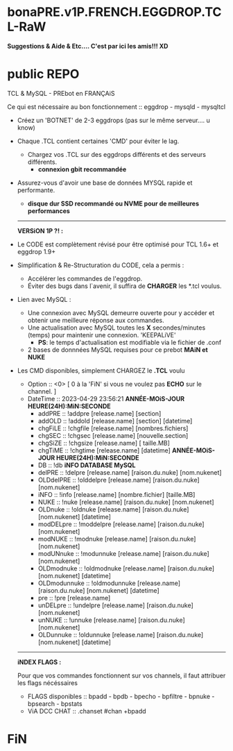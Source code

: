 # bonaPRE.v1P.FRENCH.EGGDROP.TCL-RaW

**Suggestions & Aide & Etc.... C'est par ici les amis!!! XD**

# public REPO
TCL &amp; MySQL - PREbot en FRANÇAiS

Ce qui est nécessaire au bon fonctionnement :: eggdrop - mysqld - mysqltcl

- Créez un 'BOTNET' de 2-3 eggdrops (pas sur le même serveur.... u know)
- Chaque .TCL contient certaines 'CMD' pour éviter le lag.
  - Chargez vos .TCL sur des eggdrops différents et des serveurs différents.
    - **connexion gbit recommandée**
- Assurez-vous d'avoir une base de données MYSQL rapide et performante.
  - **disque dur SSD recommandé ou NVME pour de meilleures performances**
  -------------------------------------------------------------------------------------------------------

  **VERSiON 1P ?! :**

- Le CODE est complètement révisé pour être optimisé pour TCL 1.6+ et eggdrop 1.9+
- Simplification & Re-Structuration du CODE, cela a permis :
  - Accélérer les commandes de l'eggdrop.
  - Éviter des bugs dans l`avenir, il suffira de **CHARGER** les *.tcl voulus.
- Lien avec MySQL :
  - Une connexion avec MySQL demeurre ouverte pour y accéder et obtenir une meilleure réponse aux commandes.
  - Une actualisation avec MySQL toutes les **X** secondes/minutes (temps) pour maintenir une connexion. 'KEEPALiVE' 
    - **PS**: le temps d'actualisation est modifiable via le fichier de .conf
  - 2 bases de donnnées MySQL requises pour ce prebot **MAiN et NUKE**
- Les CMD disponibles, simplement CHARGEZ le **.TCL** voulu
  - Option :: <0> [ 0 à la 'FiN' si vous ne voulez pas **ECHO** sur le channel. ]
  - DateTime :: 2023-04-29 23:56:21 **ANNÉE-MOiS-JOUR HEURE(24H):MiN:SECONDE**
    - addPRE :: !addpre [release.name] [section]
    - addOLD :: !addold [release.name] [section] [datetime]
    - chgFiLE :: !chgfile [release.name] [nombres.fichiers]
    - chgSEC :: !chgsec [release.name] [nouvelle.section]
    - chgSiZE :: !chgsize [release.name] [ taille.MB]
    - chgTiME :: !chgtime [release.name] [datetime] **ANNÉE-MOiS-JOUR HEURE(24H):MiN:SECONDE**
    - DB :: !db **iNFO DATABASE MySQL**
    - delPRE :: !delpre [release.name] [raison.du.nuke] [nom.nukenet]
    - OLDdelPRE :: !olddelpre [release.name] [raison.du.nuke] [nom.nukenet]
    - iNFO :: !info [release.name] [nombre.fichier] [taille.MB]
    - NUKE :: !nuke [release.name] [raison.du.nuke] [nom.nukenet]
    - OLDnuke :: !oldnuke [release.name] [raison.du.nuke] [nom.nukenet] [datetime]
    - modDELpre :: !moddelpre [release.name] [raison.du.nuke] [nom.nukenet]
    - modNUKE :: !modnuke [release.name] [raison.du.nuke] [nom.nukenet]
    - modUNnuke :: !modunnuke [release.name] [raison.du.nuke] [nom.nukenet]
    - OLDmodnuke :: !oldmodnuke [release.name] [raison.du.nuke] [nom.nukenet] [datetime]
    - OLDmodunnuke :: !oldmodunnuke [release.name] [raison.du.nuke] [nom.nukenet] [datetime]
    - pre :: !pre [release.name]
    - unDELpre :: !undelpre [release.name] [raison.du.nuke] [nom.nukenet]
    - unNUKE :: !unnuke [release.name] [raison.du.nuke] [nom.nukenet]
    - OLDunnuke :: !oldunnuke [release.name] [raison.du.nuke] [nom.nukenet] [datetime]

  -------------------------------------------------------------------------------------------------------

  **iNDEX FLAGS :**
  
  Pour que vos commandes fonctionnent sur vos channels, il faut attribuer les flags nécéssaires
  
  - FLAGS disponibles :: bpadd - bpdb - bpecho - bpfiltre - bpnuke - bpsearch - bpstats
  - ViA DCC CHAT ::  .chanset #chan +bpadd

# FiN
